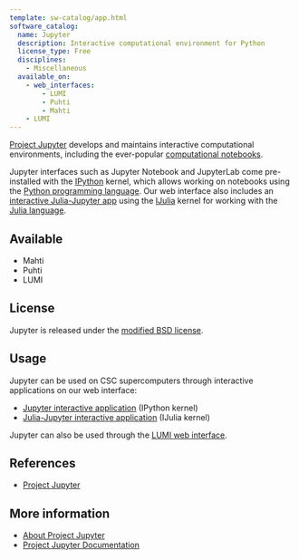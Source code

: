 ```yaml
---
template: sw-catalog/app.html
software_catalog:
  name: Jupyter
  description: Interactive computational environment for Python
  license_type: Free
  disciplines:
    - Miscellaneous
  available_on:
    - web_interfaces:
        - LUMI
        - Puhti
        - Mahti
    - LUMI
---
```


[Project Jupyter](https://jupyter.org/) develops and maintains interactive
computational environments, including the ever-popular
[computational notebooks](https://docs.jupyter.org/en/latest/#what-is-a-notebook).

Jupyter interfaces such as Jupyter Notebook and JupyterLab come pre-installed
with the [IPython](https://ipython.readthedocs.io/en/stable/index.html)
kernel, which allows working on notebooks using the
[Python programming language](./python.md). Our web interface also includes an
[interactive Julia-Jupyter app](../computing/webinterface/julia-on-jupyter.md)
using the [IJulia](https://github.com/JuliaLang/IJulia.jl)
kernel for working with the [Julia language](./julia.md).

## Available

- Mahti
- Puhti
- LUMI

## License

Jupyter is released under the [modified BSD
license](https://opensource.org/licenses/BSD-3-Clause).

## Usage

Jupyter can be used on CSC supercomputers through interactive applications
on our web interface:

- [Jupyter interactive application](../computing/webinterface/jupyter.md)
  (IPython kernel)
- [Julia-Jupyter interactive application](../computing/webinterface/julia-on-jupyter.md) (IJulia kernel)

Jupyter can also be used through the
[LUMI web interface](https://docs.lumi-supercomputer.eu/runjobs/webui/jupyter/).

## References

- [Project Jupyter](https://jupyter.org/)

## More information

- [About Project Jupyter](https://jupyter.org/about)
- [Project Jupyter Documentation](https://docs.jupyter.org/en/latest/)
